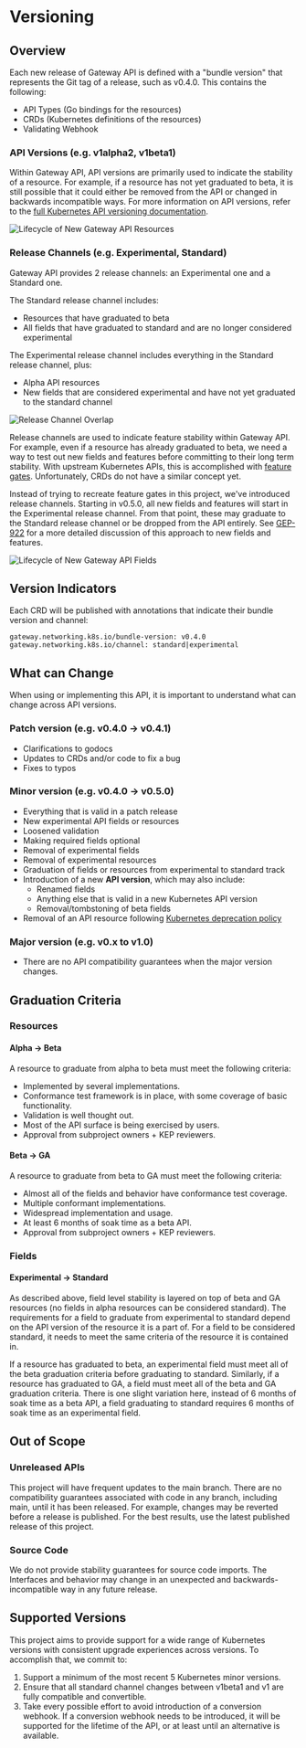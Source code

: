 # Versioning

## Overview
Each new release of Gateway API is defined with a "bundle version" that
represents the Git tag of a release, such as v0.4.0. This contains the
following:

* API Types (Go bindings for the resources)
* CRDs (Kubernetes definitions of the resources)
* Validating Webhook

### API Versions (e.g. v1alpha2, v1beta1)
Within Gateway API, API versions are primarily used to indicate the stability of
a resource. For example, if a resource has not yet graduated to beta, it is
still possible that it could either be removed from the API or changed in
backwards incompatible ways. For more information on API versions, refer to the
[full Kubernetes API versioning
documentation](https://kubernetes.io/docs/reference/using-api/#api-versioning).

![Lifecycle of New Gateway API Resources](/images/lifecycle-new-resources.png)
<!-- Source: https://docs.google.com/presentation/d/1sfZTV-vlisDUIie_iK_B2HqKia_querT6m6T2_vbAk0/edit -->

### Release Channels (e.g. Experimental, Standard)
Gateway API provides 2 release channels: an Experimental one and a Standard one.

The Standard release channel includes:

* Resources that have graduated to beta
* All fields that have graduated to standard and are no longer considered
  experimental

The Experimental release channel includes everything in the Standard release
channel, plus:

* Alpha API resources
* New fields that are considered experimental and have not yet graduated to the
  standard channel

![Release Channel Overlap](/images/release-channel-overlap.png)
<!-- Source: https://docs.google.com/presentation/d/1sfZTV-vlisDUIie_iK_B2HqKia_querT6m6T2_vbAk0/edit -->

Release channels are used to indicate feature stability within Gateway API. For
example, even if a resource has already graduated to beta, we need a way to test
out new fields and features before committing to their long term stability. With
upstream Kubernetes APIs, this is accomplished with [feature
gates](https://kubernetes.io/docs/reference/command-line-tools-reference/feature-gates/).
Unfortunately, CRDs do not have a similar concept yet.

Instead of trying to recreate feature gates in this project, we've introduced
release channels. Starting in v0.5.0, all new fields and features will start in
the Experimental release channel. From that point, these may graduate to the
Standard release channel or be dropped from the API entirely. See
[GEP-922](/geps/gep-922) for a more detailed discussion of this approach to new
fields and features.

![Lifecycle of New Gateway API Fields](/images/lifecycle-new-fields.png)
<!-- Source: https://docs.google.com/presentation/d/1sfZTV-vlisDUIie_iK_B2HqKia_querT6m6T2_vbAk0/edit -->

## Version Indicators
Each CRD will be published with annotations that indicate their bundle version
and channel:

```
gateway.networking.k8s.io/bundle-version: v0.4.0
gateway.networking.k8s.io/channel: standard|experimental
```

## What can Change
When using or implementing this API, it is important to understand what can
change across API versions.

### Patch version (e.g. v0.4.0 -> v0.4.1)
* Clarifications to godocs
* Updates to CRDs and/or code to fix a bug
* Fixes to typos

### Minor version (e.g. v0.4.0 -> v0.5.0)
* Everything that is valid in a patch release
* New experimental API fields or resources
* Loosened validation
* Making required fields optional
* Removal of experimental fields
* Removal of experimental resources
* Graduation of fields or resources from experimental to standard track
* Introduction of a new **API version**, which may also include:
  * Renamed fields
  * Anything else that is valid in a new Kubernetes API version
  * Removal/tombstoning of beta fields
* Removal of an API resource following [Kubernetes deprecation
  policy](https://kubernetes.io/docs/reference/using-api/deprecation-policy/)

### Major version (e.g. v0.x to v1.0)
* There are no API compatibility guarantees when the major version changes.

## Graduation Criteria

### Resources

#### Alpha -> Beta
A resource to graduate from alpha to beta must meet the following criteria:

* Implemented by several implementations.
* Conformance test framework is in place, with some coverage of basic
  functionality.
* Validation is well thought out.
* Most of the API surface is being exercised by users.
* Approval from subproject owners + KEP reviewers.

#### Beta -> GA

A resource to graduate from beta to GA must meet the following criteria:

* Almost all of the fields and behavior have conformance test coverage.
* Multiple conformant implementations.
* Widespread implementation and usage.
* At least 6 months of soak time as a beta API.
* Approval from subproject owners + KEP reviewers.

### Fields

#### Experimental -> Standard
As described above, field level stability is layered on top of beta and GA
resources (no fields in alpha resources can be considered standard). The
requirements for a field to graduate from experimental to standard depend on the
API version of the resource it is a part of. For a field to be considered
standard, it needs to meet the same criteria of the resource it is contained in.

If a resource has graduated to beta, an experimental field must meet all of the
beta graduation criteria before graduating to standard. Similarly, if a resource
has graduated to GA, a field must meet all of the beta and GA graduation
criteria. There is one slight variation here, instead of 6 months of soak time
as a beta API, a field graduating to standard requires 6 months of soak time as an
experimental field.

## Out of Scope
### Unreleased APIs
This project will have frequent updates to the main branch. There are no
compatibility guarantees associated with code in any branch, including main,
until it has been released. For example, changes may be reverted before a
release is published. For the best results, use the latest published release of
this project.

### Source Code
We do not provide stability guarantees for source code imports. The Interfaces
and behavior may change in an unexpected and backwards-incompatible way in any
future release.

## Supported Versions

This project aims to provide support for a wide range of Kubernetes versions with
consistent upgrade experiences across versions. To accomplish that, we commit to:

1. Support a minimum of the most recent 5 Kubernetes minor versions.
2. Ensure that all standard channel changes between v1beta1 and v1 are fully
   compatible and convertible.
3. Take every possible effort to avoid introduction of a conversion webhook. If
   a conversion webhook needs to be introduced, it will be supported for the
   lifetime of the API, or at least until an alternative is available.
